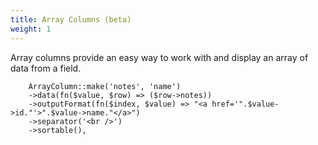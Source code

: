 ```yaml
---
title: Array Columns (beta)
weight: 1
---
```


Array columns provide an easy way to work with and display an array of data from a field.

```
    ArrayColumn::make('notes', 'name')
    ->data(fn($value, $row) => ($row->notes))
    ->outputFormat(fn($index, $value) => "<a href='".$value->id."'>".$value->name."</a>")
    ->separator('<br />')
    ->sortable(),
```